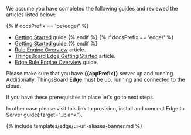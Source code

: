 We assume you have completed the following guides and reviewed the articles listed below:

{% if docsPrefix == 'pe/edge/' %}
* [Getting Started](/docs/getting-started-guides/helloworld-pe/) guide.{% endif %}
{% if docsPrefix == 'edge/' %}
* [Getting Started](/docs/getting-started-guides/helloworld/) guide.{% endif %}
* [Rule Engine Overview](/docs/{{cloudDocsPrefix}}user-guide/rule-engine-2-0/overview/) article.
* [ThingsBoard Edge Getting Started](/docs/{{docsPrefix}}getting-started/) article.
* [Edge Rule Engine Overview](/docs/{{docsPrefix}}rule-engine/general/) guide.

Please make sure that you have **{{appPrefix}}** server up and running. Additionally, ThingsBoard **Edge** must be up, running and connected to the cloud.

If you have these prerequisites in place let's go to next steps.

In other case please visit this link to provision, install and connect Edge to Server [guide](/docs/user-guide/install/{{docsPrefix}}installation-options/){:target="_blank"}.

{% include templates/edge/ui-url-aliases-banner.md %} 
